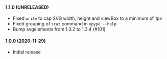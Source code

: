 #### 1.1.0 (UNRELEASED)

* Fixed `write` to cap SVG width, height and viewBox to a minimum of 1px 
* Fixed grouping of `stat` command in `vpype --help`
* Bump svgelements from 1.3.2 to 1.3.4 (#101)


#### 1.0.0 (2020-11-29)

* Initial release
